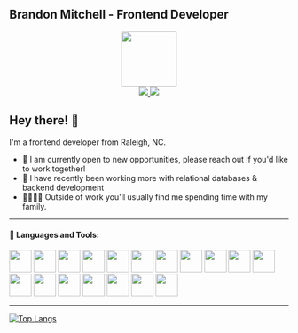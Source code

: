 
## Brandon Mitchell - Frontend Developer

<div align="center">
   <img src="https://media.giphy.com/media/eNAsjO55tPbgaor7ma/giphy.gif" width="100" />

<div>
   <a href="https://www.linkedin.com/in/brandonmitchell217">
      <img src="https://img.shields.io/badge/LinkedIn-0077B5?style=for-the-badge&logo=linkedin&logoColor=white" />
   </a>
   <a href="mailto:brandonmitchell217@gmail.com">
      <img src="https://img.shields.io/badge/Gmail-D14836?style=for-the-badge&logo=gmail&logoColor=white" />
   </a>
</div>
</div>

<div>
   <h2>Hey there! 👋</h2>
   <p>I'm a frontend developer from Raleigh, NC.</p>
</div>

- 💼 I am currently open to new opportunities, please reach out if you'd like to work together!
- 🌱 I have recently been working more with relational databases & backend development
- 👨‍👩‍👧‍👦 Outside of work you'll usually find me spending time with my family.

---


#### 🧰 Languages and Tools:

<div>
<img src="https://cdn.jsdelivr.net/gh/devicons/devicon/icons/html5/html5-original.svg" width="40" />
<img src="https://cdn.jsdelivr.net/gh/devicons/devicon/icons/css3/css3-original.svg" width="40" />
<img src="https://cdn.jsdelivr.net/gh/devicons/devicon/icons/javascript/javascript-original.svg" width="40" />
<img src="https://cdn.jsdelivr.net/gh/devicons/devicon/icons/typescript/typescript-original.svg" width="40" />
<img src="https://cdn.jsdelivr.net/gh/devicons/devicon/icons/react/react-original.svg" width="40" />
<img src="https://cdn.jsdelivr.net/gh/devicons/devicon/icons/nextjs/nextjs-original.svg" width="40" />
<img src="https://cdn.jsdelivr.net/gh/devicons/devicon@latest/icons/astro/astro-original.svg" width="40" />          
<img src="https://cdn.jsdelivr.net/gh/devicons/devicon@latest/icons/vuejs/vuejs-original.svg" width="40" />
<img src="https://cdn.jsdelivr.net/gh/devicons/devicon@latest/icons/tailwindcss/tailwindcss-original.svg" width="40" />          
<img src="https://cdn.jsdelivr.net/gh/devicons/devicon/icons/bootstrap/bootstrap-original.svg" width="40" />
<img src="https://cdn.jsdelivr.net/gh/devicons/devicon/icons/sass/sass-original.svg" width="40" />
<img src="https://avatars.githubusercontent.com/u/20658825?s=48&v=4" width="40" />
<img src="https://logosandtypes.com/wp-content/uploads/2020/07/hubspot.svg" width="40" />
<img src="https://cdn.jsdelivr.net/gh/devicons/devicon/icons/photoshop/photoshop-plain.svg" width="40" />
<img src="https://cdn.jsdelivr.net/gh/devicons/devicon/icons/xd/xd-plain.svg" width="40" />
<img src="https://cdn.jsdelivr.net/gh/devicons/devicon/icons/illustrator/illustrator-plain.svg" width="40" />
<img src="https://cdn.jsdelivr.net/gh/devicons/devicon/icons/figma/figma-original.svg" width="40" />
<img src="https://cdn.jsdelivr.net/gh/devicons/devicon/icons/github/github-original.svg" width="40" />
</div>

---

[![Top Langs](https://github-readme-stats.vercel.app/api/top-langs/?username=brandonmitchell217&layout=compact&theme=vision-friendly-dark)](https://github.com/anuraghazra/github-readme-stats)

